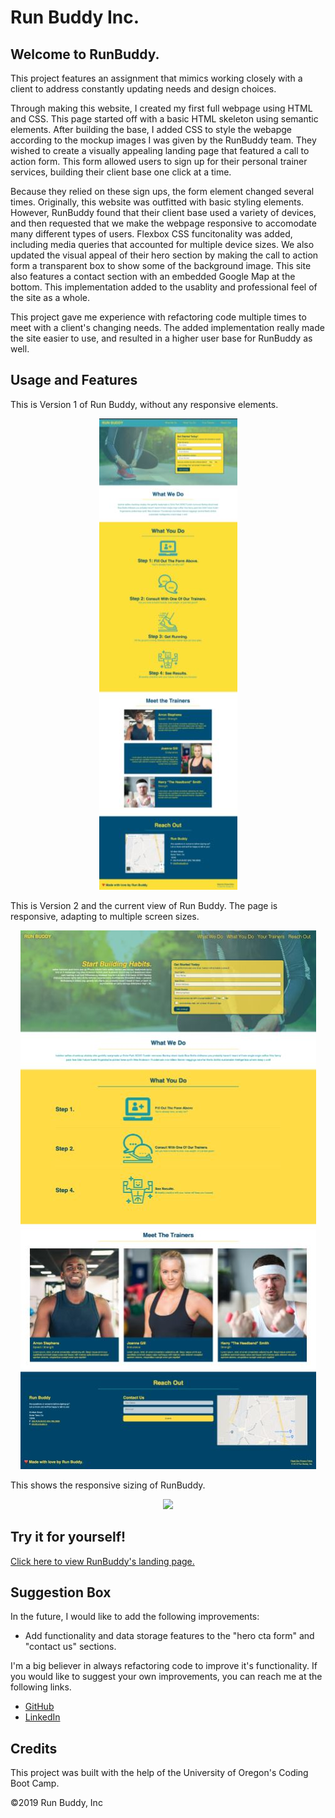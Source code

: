 # Run Buddy Inc.

## Welcome to RunBuddy.

This project features an assignment that mimics working closely with a client to address constantly updating needs and design choices. 

Through making this website, I created my first full webpage using HTML and CSS. This page started off with a basic HTML skeleton using semantic elements. After building the base, I added CSS to style the webapge according to the mockup images I was given by the RunBuddy team. They wished to create a visually appealing landing page that featured a call to action form. This form allowed users to sign up for their personal trainer services, building their client base one click at a time. 

Because they relied on these sign ups, the form element changed several times. Originally, this website was outfitted with basic styling elements. However, RunBuddy found that their client base used a variety of devices, and then requested that we make the webpage responsive to accomodate many different types of users. Flexbox CSS funcitonality was added, including media queries that accounted for multiple device sizes. We also updated the visual appeal of their hero section by making the call to action form a transparent box to show some of the background image. This site also features a contact section with an embedded Google Map at the bottom. This implementation added to the usablity and professional feel of the site as a whole. 

This project gave me experience with refactoring code multiple times to meet with a client's changing needs. The added implementation really made the site easier to use, and resulted in a higher user base for RunBuddy as well. 

## Usage and Features

This is Version 1 of Run Buddy, without any responsive elements.

<p align="center"><img src="./assets/images/Run-Buddy-Version1.jpg"/></p>

This is Version 2 and the current view of Run Buddy. The page is responsive, adapting to multiple screen sizes.

<p align="center">
<img src="./assets/images/Run-Buddy-Version2.jpg">
</p>

This shows the responsive sizing of RunBuddy. 

<p align="center">
<img src="./assets/images/Run-Buddy-responsive-gif.gif">
</p>

## Try it for yourself!

<a href="https://ashlynn4567.github.io/RunBuddy/">Click here to view RunBuddy's landing page.<a>

## Suggestion Box

In the future, I would like to add the following improvements:

- Add functionality and data storage features to the "hero cta form" and "contact us" sections.

I'm a big believer in always refactoring code to improve it's functionality. If you would like to suggest your own improvements, you can reach me at the following links.

- <a href="https://github.com/ashlynn4567">GitHub<a>
- <a href="www.linkedin.com/in/Ashley-Lynn-Smith">LinkedIn<a>

## Credits

This project was built with the help of the University of Oregon's Coding Boot Camp.

©️2019 Run Buddy, Inc

